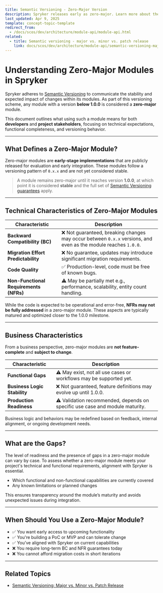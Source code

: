 ```yaml
---
title: Semantic Versioning - Zero-Major Version
description: Spryker releases early as zero-major. Learn more about them in this document.
last_updated: Apr 9, 2025
template: concept-topic-template
redirect_from:
  - /docs/scos/dev/architecture/module-api/module-api.html
related:
  - title: Semantic versioning - major vs. minor vs. patch release
    link: docs/scos/dev/architecture/module-api/semantic-versioning-major-vs.-minor-vs.-patch-release.html
---
```


# Understanding Zero-Major Modules in Spryker

Spryker adheres to [Semantic Versioning](https://semver.org/) to communicate the stability and expected impact of changes within its modules. As part of this versioning scheme, any module with a version **below 1.0.0** is considered a **zero-major** module.

This document outlines what using such a module means for both **developers** and **project stakeholders**, focusing on technical expectations, functional completeness, and versioning behavior.

---

## What Defines a Zero-Major Module?

Zero-major modules are **early-stage implementations** that are publicly released for evaluation and early integration. These modules follow a versioning pattern of `0.x.x` and are not yet considered stable.

> A module remains zero-major until it reaches version **1.0.0**, at which point it is considered **stable** and the full set of [Semantic Versioning guarantees](https://docs.spryker.com/docs/dg/dev/architecture/module-api/semantic-versioning-major-vs.-minor-vs.-patch-release.html) apply.

---

## Technical Characteristics of Zero-Major Modules

| Characteristic                              | Description                                                                 |
|--------------------------------------------|-----------------------------------------------------------------------------|
| **Backward Compatibility (BC)**            | ❌ Not guaranteed, breaking changes may occur between `0.x.x` versions, and even as the module reaches `1.0.0`. |
| **Migration Effort Predictability**        | ❌ No guarantee, updates may introduce significant migration requirements. |
| **Code Quality**                           | ✅ Production-level, code must be free of known bugs.                      |
| **Non-Functional Requirements (NFRs)**     | ⚠️ May be partially met e.g., performance, scalability, entity count handling. |

While the code is expected to be operational and error-free, **NFRs may not be fully addressed** in a zero-major module. These aspects are typically matured and optimized closer to the 1.0.0 milestone.

---

## Business Characteristics

From a business perspective, zero-major modules are **not feature-complete** and **subject to change**. 

| Characteristic                         | Description                                                                  |
|----------------------------------------|------------------------------------------------------------------------------|
| **Functional Gaps**                    | ⚠️ May exist, not all use cases or workflows may be supported yet.           |
| **Business Logic Stability**           | ❌ Not guaranteed, feature definitions may evolve up until 1.0.0.            |
| **Production Readiness**               | ⚠️ Validation recommended, depends on specific use case and module maturity. |

Business logic and behaviors may be redefined based on feedback, internal alignment, or ongoing development needs.

---

## What are the Gaps?

The level of readiness and the presence of gaps in a zero-major module can vary by case. To assess whether a zero-major module meets your project's technical and functional requirements, alignment with Spryker is essential.
- Which functional and non-functional capabilities are currently covered  
- Any known limitations or planned changes  

This ensures transparency around the module’s maturity and avoids unexpected issues during integration.

---

## When Should You Use a Zero-Major Module?

- ✅ You want early access to upcoming functionality  
- ✅ You're building a PoC or MVP and can tolerate change  
- ✅ You’ve aligned with Spryker on current capabilities
- ❌ You require long-term BC and NFR guarantees today  
- ❌ You cannot afford migration costs in short iterations

---

## Related Topics

- [Semantic Versioning: Major vs. Minor vs. Patch Release](https://docs.spryker.com/docs/dg/dev/architecture/module-api/semantic-versioning-major-vs.-minor-vs.-patch-release.html)

